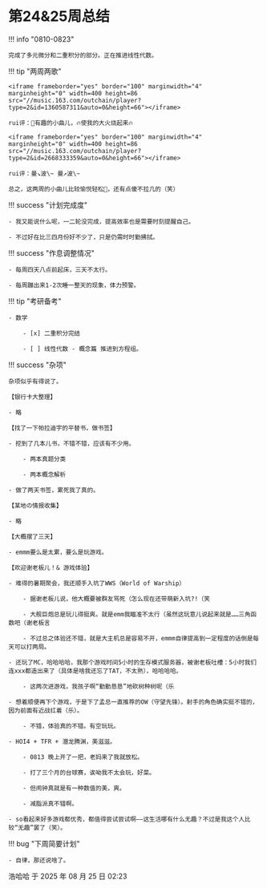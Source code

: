 # 第24&25周总结

!!! info "0810-0823"

    完成了多元微分和二重积分的部分。正在推进线性代数。
    
!!! tip "两周两歌"

    <iframe frameborder="yes" border="100" marginwidth="4" marginheight="0" width=400 height=86 src="//music.163.com/outchain/player?type=2&id=1360587311&auto=0&height=66"></iframe>

    rui评：🧐有趣的小曲儿，🔥使我的大火烧起来🔥

    <iframe frameborder="yes" border="100" marginwidth="4" marginheight="0" width=400 height=86 src="//music.163.com/outchain/player?type=2&id=2668333359&auto=0&height=66"></iframe>

    rui评：曼↘波\~ 曼↗波\~ 

    总之，这两周的小曲儿比较愉悦轻松🎵，还有点傻不拉几的（笑）

!!! success "计划完成度"

    - 我又能说什么呢，一二轮没完成，提高效率也是需要时刻提醒自己。
    
    - 不过好在比三四月份好不少了，只是仍需时时勤拂拭。
    
!!! success "作息调整情况"

    - 每周四天八点前起床，三天不太行。
    
    - 每周蹦出来1-2次睡一整天的现象，体力预警。

!!! tip "考研备考"

    - 数学

        - [x] 二重积分完结
        
        - [ ] 线性代数 - 概念篇 推进到方程组。

!!! success "杂项"

    杂项似乎有得说了。

    【银行卡大整理】

    - 略

    【找了一下帕拉迪宇的平替书，做书签】

    - 挖到了几本儿书，不错不错，应该有不少用。
        
        - 两本真题分类
        
        - 两本概念解析
    
    - 做了两天书签，累死我了真的。

    【某地の情报收集】

    - 略

    【大概摆了三天】

    - emmm要么是太累，要么是玩游戏。

    【欢迎谢老板儿！& 游戏体验】

    - 难得的暑期聚会，我还顺手入坑了WWS（World of Warship）
        
        - 据谢老板儿说，他大概要被群友骂死（怎么现在还带萌新入坑?!（笑
        
        - 大舰巨炮总是玩儿得挺爽。就是emm我瞄准不太行（虽然这玩意儿说起来就是……三角函数吧（谢老板言
        
        - 不过总之体验还不错，就是大主机总是容易不开，emmm自律提高到一定程度的话倒是每天可以打两局。
   
    - 还玩了MC，哈哈哈哈，我那个游戏时间5小时的生存模式服务器，被谢老板吐槽：5小时我们连xxx都造出来了（具体是啥我还忘了TAT，不太熟），哈哈哈哈。
        
        - 这两次进游戏，我孩子啊“勤勤恳恳”地砍树种树呢（乐
    
    - 想着顺便再下个游戏，于是下了孟总一直推荐的OW（守望先锋）。射手的角色确实挺不错的，因为前面有近战扛着（乐）。
        
        - 不错，体验真的不错。有空玩玩。
    
    - HOI4 + TFR + 潜龙腾渊，美滋滋。
    
        - 0813 晚上开了一把，老妈来了我就放松。
        
        - 打了三个月的台球赛，诶呦我不太会玩，好菜。
        
        - 但闹钟真就是有一种数值的美，爽。
        
        - 减脂派真不错啊。
    
    - so看起来好多游戏都优秀，都值得尝试尝试啊——这生活哪有什么无趣？不过是我这个人比较“无趣”罢了（笑）。

!!! bug "下周简要计划"

    - 自律，那还说啥了。

浩哈哈 于 2025 年 08 月 25 日 02:23